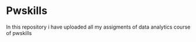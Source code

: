 # Pwskills

In this repository i have uploaded all my assigments of data analytics course of pwskills 
